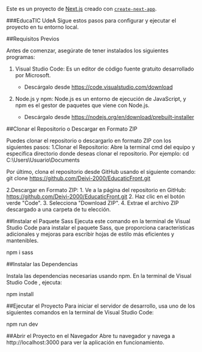 Este es un proyecto de  [Next.js](https://nextjs.org/) creado con [`create-next-app`](https://github.com/vercel/next.js/tree/canary/packages/create-next-app).
 
###EducaTIC UdeA
Sigue estos pasos para configurar y ejecutar el proyecto en tu entorno local.

##Requisitos Previos

Antes de comenzar, asegúrate de tener instalados los siguientes programas:

1. Visual Studio Code: Es un editor de código fuente gratuito desarrollado por Microsoft.
   - Descárgalo desde https://code.visualstudio.com/download 

2. Node.js y npm: Node.js es un entorno de ejecución de JavaScript, y npm es el gestor de paquetes que viene con Node.js.
   - Descárgalo desde https://nodejs.org/en/download/prebuilt-installer 

##Clonar el Repositorio o Descargar en Formato ZIP

 Puedes clonar el repositorio o descargarlo en formato ZIP con los siguientes pasos:
   1.Clonar el Repositorio: Abre la terminal cmd del equipo y especifica directorio donde deseas clonar el repositorio. 
Por ejemplo:   cd C:\Users\Usuario\Documents   

Por último, clona el repositorio desde GitHub usando el siguiente comando:
     git clone https://github.com/Deivi-2000/EducaticFront.git

   2.Descargar en Formato ZIP:
     1. Ve a la página del repositorio en GitHub: https://github.com/Deivi-2000/EducaticFront.git 
     2. Haz clic en el botón verde "Code".
     3. Selecciona "Download ZIP".
     4. Extrae el archivo ZIP descargado a una carpeta de tu elección.


##Instalar el Paquete Sass
Ejecuta este comando en la terminal de Visual Studio Code para instalar el paquete Sass, que proporciona características adicionales y mejoras para escribir hojas de estilo más eficientes y mantenibles.

npm i sass


##Instalar las Dependencias

Instala las dependencias necesarias usando npm. En la terminal de Visual Studio Code , ejecuta:

npm install

##Ejecutar el Proyecto
Para iniciar el servidor de desarrollo, usa uno de los siguientes comandos en la terminal de Visual Studio Code:

npm run dev

##Abrir el Proyecto en el Navegador
Abre tu navegador y navega a http://localhost:3000  para ver la aplicación en funcionamiento.

